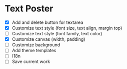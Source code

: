 # Text Poster

- [x] Add and delete button for textarea
- [x] Customize text style (font size, text align, margin top)
- [ ] Customize text style (font family, text color)
- [x] Customize canvas (width, padding)
- [ ] Customize background
- [ ] Add theme templates
- [ ] I18n
- [ ] Save current work
